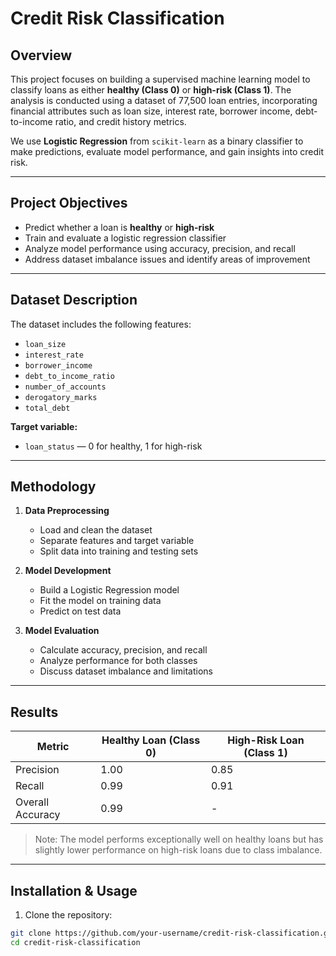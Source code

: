 

# Credit Risk Classification

## Overview

This project focuses on building a supervised machine learning model to classify loans as either **healthy (Class 0)** or **high-risk (Class 1)**. The analysis is conducted using a dataset of 77,500 loan entries, incorporating financial attributes such as loan size, interest rate, borrower income, debt-to-income ratio, and credit history metrics.

We use **Logistic Regression** from `scikit-learn` as a binary classifier to make predictions, evaluate model performance, and gain insights into credit risk.

---

## Project Objectives

- Predict whether a loan is **healthy** or **high-risk**
- Train and evaluate a logistic regression classifier
- Analyze model performance using accuracy, precision, and recall
- Address dataset imbalance issues and identify areas of improvement

---

## Dataset Description

The dataset includes the following features:

- `loan_size`
- `interest_rate`
- `borrower_income`
- `debt_to_income_ratio`
- `number_of_accounts`
- `derogatory_marks`
- `total_debt`

**Target variable:**  
- `loan_status` — 0 for healthy, 1 for high-risk

---

## Methodology

1. **Data Preprocessing**
   - Load and clean the dataset
   - Separate features and target variable
   - Split data into training and testing sets

2. **Model Development**
   - Build a Logistic Regression model
   - Fit the model on training data
   - Predict on test data

3. **Model Evaluation**
   - Calculate accuracy, precision, and recall
   - Analyze performance for both classes
   - Discuss dataset imbalance and limitations

---

## Results

| Metric             | Healthy Loan (Class 0) | High-Risk Loan (Class 1) |
|--------------------|------------------------|---------------------------|
| Precision          | 1.00                   | 0.85                      |
| Recall             | 0.99                   | 0.91                      |
| Overall Accuracy   | 0.99                   | -                         |

> Note: The model performs exceptionally well on healthy loans but has slightly lower performance on high-risk loans due to class imbalance.

---

## Installation & Usage

1. Clone the repository:

```bash
git clone https://github.com/your-username/credit-risk-classification.git
cd credit-risk-classification
